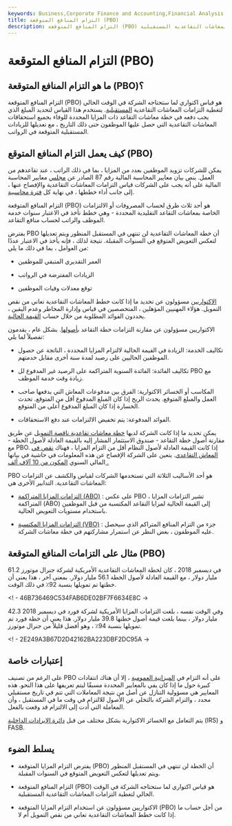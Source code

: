 ```yaml
---
keywords: Business,Corporate Finance and Accounting,Financial Analysis
title: التزام المنافع المتوقعة (PBO)
description: التزام المنافع المتوقعة (PBO) هو قياس اكتواري لما ستحتاجه الشركة في الوقت الحالي لتغطية التزامات المعاشات التقاعدية المستقبلية.
---
```


# التزام المنافع المتوقعة (PBO)
## ما هو التزام المنافع المتوقعة (PBO)؟

التزام المنافع المتوقعة (PBO) هو قياس اكتواري لما ستحتاجه الشركة في الوقت الحالي لتغطية التزامات المعاشات التقاعدية [المستقبلية](/liability). يستخدم هذا القياس لتحديد المبلغ الذي يجب دفعه في خطة معاشات التقاعد ذات المزايا المحددة للوفاء بجميع استحقاقات المعاشات التقاعدية التي حصل عليها الموظفون حتى ذلك التاريخ ، مع تعديلها للزيادات المستقبلية المتوقعة في الرواتب.

## كيف يعمل التزام المنافع المتوقع (PBO)

يمكن للشركات تزويد الموظفين بعدد من المزايا ، بما في ذلك الراتب ، عند تقاعدهم من العمل. ينص بيان معايير المحاسبة المالية رقم 87 الصادر عن [مجلس](/fasb) معايير المحاسبة المالية على أنه يجب على الشركات قياس التزامات المعاشات التقاعدية والإفصاح عنها ، إلى جانب أداء خططها ، في نهاية كل [فترة محاسبية](/accountingperiod).

التزام المنافع المتوقعة (PBO) هو أحد ثلاث طرق لحساب المصروفات أو الالتزامات الخاصة بمعاشات التقاعد التقليدية المحددة - وهي خطط تأخذ في الاعتبار سنوات خدمة الموظف والراتب لحساب منافع التقاعد.

يفترض PBO أن خطة المعاشات التقاعدية لن تنتهي في المستقبل المنظور ويتم تعديلها لتعكس التعويض المتوقع في السنوات المقبلة. نتيجة لذلك ، فإنه يأخذ في الاعتبار عددًا من العوامل ، بما في ذلك ما يلي:

- العمر التقديري المتبقي للموظفين

- الزيادات المفترضة في الرواتب

- توقع معدلات وفيات الموظفين

[الاكتواريين](/actuary) مسؤولون عن تحديد ما إذا كانت خطط المعاشات التقاعدية تعاني من نقص التمويل. هؤلاء المهنيين المؤهلين ، المتخصصين في قياس وإدارة المخاطر وعدم اليقين ، يحددون الفوائد المطلوبة من خلال حساب [القيمة الحالية](/presentvalue).

الاكتواريين مسؤولون عن مقارنة التزامات خطة التقاعد [بأصولها](/asset). بشكل عام ، يقدمون تفصيلاً لما يلي:

- تكاليف الخدمة: الزيادة في القيمة الحالية لالتزام المزايا المحددة ، الناتجة عن حصول الموظفين الحاليين على رصيد لمدة سنة أخرى مقابل خدمتهم.

- تكاليف الفائدة: الفائدة السنوية المتراكمة على الرصيد غير المدفوع لل PBO مع زيادة وقت خدمة الموظف.

- المكاسب أو الخسائر الاكتوارية: الفرق بين مدفوعات المعاش التي يدفعها صاحب العمل والمبلغ المتوقع. يحدث الربح إذا كان المبلغ المدفوع أقل من المتوقع. تحدث الخسارة إذا كان المبلغ المدفوع أعلى من المتوقع.

- الفوائد المدفوعة: يتم تخفيض الالتزامات عند دفع الاستحقاقات.

يمكن تحديد ما إذا كانت الشركة لديها [خطة معاشات تقاعدية ناقصة التمويل](/underfunded_pension_plan) عن طريق مقارنة أصول خطة التقاعد - صندوق الاستثمار المشار إليه بالقيمة العادلة لأصول الخطة - مع PBO. إذا كانت القيمة العادلة لأصول النظام أقل من التزام المزايا ، فهناك [نقص في المعاش التقاعدي](/pensionshortfall). يتعين على الشركة الإفصاح عن هذه المعلومات في حاشية في بيانها المالي السنوي [المكون من 10 آلاف ألف .](/10-k)

PBO هو أحد الأساليب الثلاثة التي تستخدمها الشركات لقياس والكشف عن التزامات المعاشات التقاعدية. التدابير الأخرى هي:

- [التزامات المزايا المتراكمة (ABO)](/accumulated-benefit-obligation) : على عكس PBO ، تشير التزامات المزايا المتراكمة (ABO) إلى القيمة الحالية لمزايا التقاعد المكتسبة من قبل الموظفين باستخدام مستويات التعويض الحالية.

- [التزامات المزايا المكتسبة (VBO)](/vested-benefit-obligation) : جزء من التزام المنافع المتراكم الذي سيحصل عليه الموظفون ، بغض النظر عن استمرار مشاركتهم في خطة معاشات الشركة.

## مثال على التزامات المنافع المتوقعة (PBO)

في ديسمبر 2018 ، كان لخطة المعاشات التقاعدية الأمريكية لشركة جنرال موتورز 61.2 مليار دولار ، مع القيمة العادلة لأصول الخطة 56.1 مليار دولار. بمعنى آخر ، هذا يعني أن خطتها تم تمويلها بنسبة 92٪ في ذلك الوقت.

<! - 46B736469C534FAB6DE02BF7F6634E8C ->

وفي الوقت نفسه ، بلغت التزامات المزايا الأمريكية لشركة فورد في ديسمبر 2018 42.3 مليار دولار ، بينما بلغت قيمة أصول خطتها 39.8 مليار دولار. هذا يعني أن خطة فورد تم تمويلها بنسبة 94٪ ، وهو أفضل قليلاً من جنرال موتورز.

<! - 2E249A3B67D2D42162BA223DBF2DC95A ->

## إعتبارات خاصة

على الرغم من تصنيف PBO على أنه التزام في [الميزانية العمومية](/balancesheet) ، إلا أن هناك انتقادات كبيرة حول ما إذا كان يفي بالمعايير المحددة مسبقًا ليتم تعريفها على هذا النحو. هذه المعايير هي مسؤولية التنازل عن أصل من نتيجة المعاملات التي تتم في تاريخ مستقبلي محدد ، والتزام الشركة بالتخلي عن الأصول للالتزام في وقت ما في المستقبل ، وأن المعاملة التي أدت إلى الالتزام قد وقعت بالفعل.

يتم التعامل مع الخسائر الاكتوارية بشكل مختلف من قبل [دائرة الإيرادات الداخلية](/irs) (IRS) و FASB.

## يسلط الضوء

- يفترض التزام المزايا المتوقعة (PBO) أن الخطة لن تنتهي في المستقبل المنظور ويتم تعديلها لتعكس التعويض المتوقع في السنوات المقبلة.

- التزام المنافع المتوقعة (PBO) هو قياس اكتواري لما ستحتاجه الشركة في الوقت الحالي لتغطية التزامات المعاشات التقاعدية المستقبلية.

- الاكتواريين مسؤولون عن استخدام التزام المزايا المتوقعة (PBO) من أجل حساب ما إذا كانت خطط المعاشات التقاعدية تعاني من نقص التمويل أم لا.

